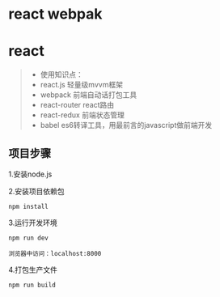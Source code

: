 # react  webpak

# react

>  * 使用知识点：
>  * react.js          轻量级mvvm框架
>  * webpack           前端自动话打包工具
>  * react-router      react路由
>  * react-redux       前端状态管理 
>  * babel             es6转译工具，用最前言的javascript做前端开发


## 项目步骤

1.安装node.js

2.安装项目依赖包

```
npm install
```

3.运行开发环境

```
npm run dev 
```

```
浏览器中访问：localhost:8000
```


4.打包生产文件

```
npm run build
``` 

